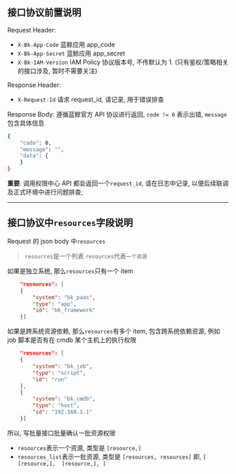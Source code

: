 ## 接口协议前置说明

Request Header:

-  `X-Bk-App-Code`   蓝鲸应用 app_code
-  `X-Bk-App-Secret`  蓝鲸应用 app_secret
-  `X-Bk-IAM-Version` IAM Policy 协议版本号, 不传默认为 1. (只有鉴权/策略相关的接口涉及, 暂时不需要关注)

Response Header:
-  `X-Request-Id`  请求 request_id, 请记录, 用于错误排查

Response Body: 遵循蓝鲸官方 API 协议进行返回, `code != 0` 表示出错, `message`包含具体信息

```bash
{
    "code": 0,
    "message": "",
    "data": {
    }
}
```

**重要**: 调用权限中心 API 都会返回一个`request_id`, 请在日志中记录, 以便后续联调及正式环境中进行问题排查; 


------

## 接口协议中`resources`字段说明

Request 的 json body 中`resources`

> `resources`是一个列表
> `resources`代表`一个资源`

如果是独立系统, 那么`resources`只有一个 item

```json
    "resources": [
    {
        "system": "bk_paas",
        "type": "app",
        "id": "bk_framework"
    }]
```

如果是跨系统资源依赖, 那么`resources`有多个 item, 包含跨系统依赖资源, 例如 job 脚本是否有在 cmdb 某个主机上的执行权限

```json
    "resources": [
    {
        "system": "bk_job",
        "type": "script",
        "id": "run"
    },
    {
        "system": "bk_cmdb",
        "type": "host",
        "id": "192.168.1.1"
    }]
```

所以, 写批量接口批量确认一批资源权限
- `resources`表示一个资源, 类型是 `[resource,]`
- `resources_list`表示一批资源, 类型是 `[resources, resources]` 即, `[ [resource,],  [resource,], ]`